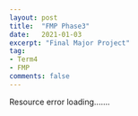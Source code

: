```yaml
---
layout: post
title:  "FMP Phase3"
date:   2021-01-03
excerpt: "Final Major Project"
tag:
- Term4
- FMP
comments: false
---
```


Resource error loading.......
